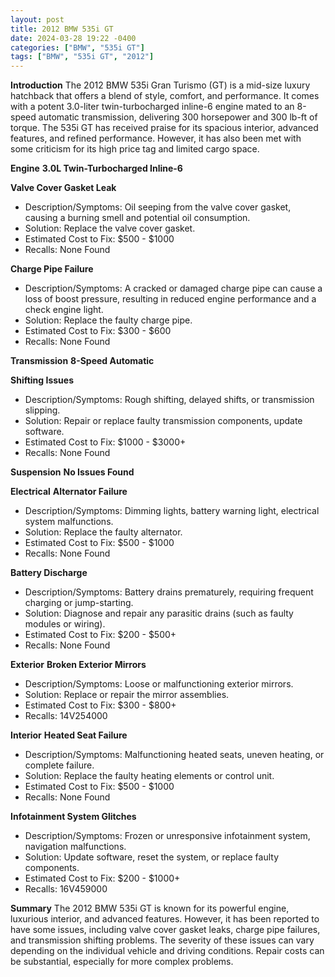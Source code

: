 ```yaml
---
layout: post
title: 2012 BMW 535i GT
date: 2024-03-28 19:22 -0400
categories: ["BMW", "535i GT"]
tags: ["BMW", "535i GT", "2012"]
---
```

**Introduction**
The 2012 BMW 535i Gran Turismo (GT) is a mid-size luxury hatchback that offers a blend of style, comfort, and performance. It comes with a potent 3.0-liter twin-turbocharged inline-6 engine mated to an 8-speed automatic transmission, delivering 300 horsepower and 300 lb-ft of torque. The 535i GT has received praise for its spacious interior, advanced features, and refined performance. However, it has also been met with some criticism for its high price tag and limited cargo space.

**Engine**
**3.0L Twin-Turbocharged Inline-6**

**Valve Cover Gasket Leak**
- Description/Symptoms: Oil seeping from the valve cover gasket, causing a burning smell and potential oil consumption.
- Solution: Replace the valve cover gasket.
- Estimated Cost to Fix: $500 - $1000
- Recalls: None Found

**Charge Pipe Failure**
- Description/Symptoms: A cracked or damaged charge pipe can cause a loss of boost pressure, resulting in reduced engine performance and a check engine light.
- Solution: Replace the faulty charge pipe.
- Estimated Cost to Fix: $300 - $600
- Recalls: None Found

**Transmission**
**8-Speed Automatic**

**Shifting Issues**
- Description/Symptoms: Rough shifting, delayed shifts, or transmission slipping.
- Solution: Repair or replace faulty transmission components, update software.
- Estimated Cost to Fix: $1000 - $3000+
- Recalls: None Found

**Suspension**
**No Issues Found**

**Electrical**
**Alternator Failure**
- Description/Symptoms: Dimming lights, battery warning light, electrical system malfunctions.
- Solution: Replace the faulty alternator.
- Estimated Cost to Fix: $500 - $1000
- Recalls: None Found

**Battery Discharge**
- Description/Symptoms: Battery drains prematurely, requiring frequent charging or jump-starting.
- Solution: Diagnose and repair any parasitic drains (such as faulty modules or wiring).
- Estimated Cost to Fix: $200 - $500+
- Recalls: None Found

**Exterior**
**Broken Exterior Mirrors**
- Description/Symptoms: Loose or malfunctioning exterior mirrors.
- Solution: Replace or repair the mirror assemblies.
- Estimated Cost to Fix: $300 - $800+
- Recalls: 14V254000

**Interior**
**Heated Seat Failure**
- Description/Symptoms: Malfunctioning heated seats, uneven heating, or complete failure.
- Solution: Replace the faulty heating elements or control unit.
- Estimated Cost to Fix: $500 - $1000
- Recalls: None Found

**Infotainment System Glitches**
- Description/Symptoms: Frozen or unresponsive infotainment system, navigation malfunctions.
- Solution: Update software, reset the system, or replace faulty components.
- Estimated Cost to Fix: $200 - $1000+
- Recalls: 16V459000

**Summary**
The 2012 BMW 535i GT is known for its powerful engine, luxurious interior, and advanced features. However, it has been reported to have some issues, including valve cover gasket leaks, charge pipe failures, and transmission shifting problems. The severity of these issues can vary depending on the individual vehicle and driving conditions. Repair costs can be substantial, especially for more complex problems.
